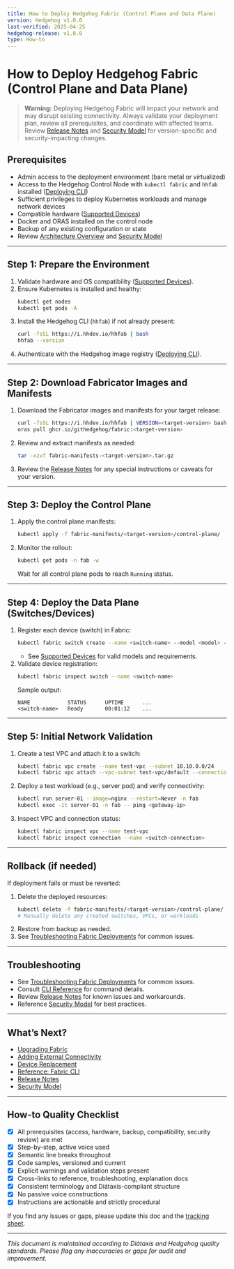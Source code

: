 ```yaml
---
title: How to Deploy Hedgehog Fabric (Control Plane and Data Plane)
version: Hedgehog v1.0.0
last-verified: 2025-04-25
hedgehog-release: v1.0.0
type: How-to
---
```


# How to Deploy Hedgehog Fabric (Control Plane and Data Plane)

> **Warning:**
> Deploying Hedgehog Fabric will impact your network and may disrupt existing connectivity.
> Always validate your deployment plan, review all prerequisites, and coordinate with affected teams.
> Review [Release Notes](../reference/release-notes.md) and [Security Model](../explanation/security-model.md) for version-specific and security-impacting changes.

## Prerequisites

- Admin access to the deployment environment (bare metal or virtualized)
- Access to the Hedgehog Control Node with `kubectl fabric` and `hhfab` installed ([Deploying CLI](./deploying-cli.md))
- Sufficient privileges to deploy Kubernetes workloads and manage network devices
- Compatible hardware ([Supported Devices](../reference/supported-devices.md))
- Docker and ORAS installed on the control node
- Backup of any existing configuration or state
- Review [Architecture Overview](../explanation/architecture.md) and [Security Model](../explanation/security-model.md)

---

## Step 1: Prepare the Environment

1. Validate hardware and OS compatibility ([Supported Devices](../reference/supported-devices.md)).
2. Ensure Kubernetes is installed and healthy:
   ```bash
   kubectl get nodes
   kubectl get pods -A
   ```
3. Install the Hedgehog CLI (`hhfab`) if not already present:
   ```bash
   curl -fsSL https://i.hhdev.io/hhfab | bash
   hhfab --version
   ```
4. Authenticate with the Hedgehog image registry ([Deploying CLI](./deploying-cli.md#2-authenticating-with-github-package-registry)).

---

## Step 2: Download Fabricator Images and Manifests

1. Download the Fabricator images and manifests for your target release:
   ```bash
   curl -fsSL https://i.hhdev.io/hhfab | VERSION=<target-version> bash
   oras pull ghcr.io/githedgehog/fabric:<target-version>
   ```
2. Review and extract manifests as needed:
   ```bash
   tar -xzvf fabric-manifests-<target-version>.tar.gz
   ```
3. Review the [Release Notes](../reference/release-notes.md) for any special instructions or caveats for your version.

---

## Step 3: Deploy the Control Plane

1. Apply the control plane manifests:
   ```bash
   kubectl apply -f fabric-manifests/<target-version>/control-plane/
   ```
2. Monitor the rollout:
   ```bash
   kubectl get pods -n fab -w
   ```
   Wait for all control plane pods to reach `Running` status.

---

## Step 4: Deploy the Data Plane (Switches/Devices)

1. Register each device (switch) in Fabric:
   ```bash
   kubectl fabric switch create --name <switch-name> --model <model> --mgmt-ip <ip-address> [other-params]
   ```
   - See [Supported Devices](../reference/supported-devices.md) for valid models and requirements.
2. Validate device registration:
   ```bash
   kubectl fabric inspect switch --name <switch-name>
   ```
   Sample output:
   ```console
   NAME            STATUS      UPTIME      ...
   <switch-name>   Ready       00:01:12    ...
   ```

---

## Step 5: Initial Network Validation

1. Create a test VPC and attach it to a switch:
   ```bash
   kubectl fabric vpc create --name test-vpc --subnet 10.10.0.0/24
   kubectl fabric vpc attach --vpc-subnet test-vpc/default --connection <switch-connection>
   ```
2. Deploy a test workload (e.g., server pod) and verify connectivity:
   ```bash
   kubectl run server-01 --image=nginx --restart=Never -n fab
   kubectl exec -it server-01 -n fab -- ping <gateway-ip>
   ```
3. Inspect VPC and connection status:
   ```bash
   kubectl fabric inspect vpc --name test-vpc
   kubectl fabric inspect connection --name <switch-connection>
   ```

---

## Rollback (if needed)

If deployment fails or must be reverted:

1. Delete the deployed resources:
   ```bash
   kubectl delete -f fabric-manifests/<target-version>/control-plane/
   # Manually delete any created switches, VPCs, or workloads
   ```
2. Restore from backup as needed.
3. See [Troubleshooting Fabric Deployments](./troubleshooting-fabric.md) for common issues.

---

## Troubleshooting

- See [Troubleshooting Fabric Deployments](./troubleshooting-fabric.md) for common issues.
- Consult [CLI Reference](../reference/fabric-cli.md) for command details.
- Review [Release Notes](../reference/release-notes.md) for known issues and workarounds.
- Reference [Security Model](../explanation/security-model.md) for best practices.

---

## What’s Next?
- [Upgrading Fabric](./upgrading-fabric.md)
- [Adding External Connectivity](./add-external-connectivity.md)
- [Device Replacement](./device-replacement.md)
- [Reference: Fabric CLI](../reference/fabric-cli.md)
- [Release Notes](../reference/release-notes.md)
- [Security Model](../explanation/security-model.md)

---

## How-to Quality Checklist
- [x] All prerequisites (access, hardware, backup, compatibility, security review) are met
- [x] Step-by-step, active voice used
- [x] Semantic line breaks throughout
- [x] Code samples, versioned and current
- [x] Explicit warnings and validation steps present
- [x] Cross-links to reference, troubleshooting, explanation docs
- [x] Consistent terminology and Diátaxis-compliant structure
- [x] No passive voice constructions
- [x] Instructions are actionable and strictly procedural

If you find any issues or gaps, please update this doc and the [tracking sheet](../_comparison-tracking.md).

---

*This document is maintained according to Diátaxis and Hedgehog quality standards. Please flag any inaccuracies or gaps for audit and improvement.*
